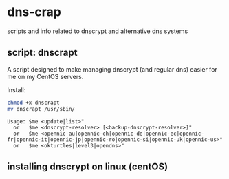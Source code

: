# dns-crap
scripts and info related to dnscrypt and alternative dns systems

## script: dnscrapt
A script designed to make managing dnscrypt (and regular dns) easier for me on my CentOS servers.

Install:
```bash
chmod +x dnscrapt
mv dnscrapt /usr/sbin/
```

```
Usage: $me <update|list>"
  or   $me <dnscrypt-resolver> [<backup-dnscrypt-resolver>]"
  or   $me <opennic-au|opennic-ch|opennic-de|opennic-ec|opennic-fr|opennic-it|opennic-jp|opennic-ro|opennic-si|opennic-uk|opennic-us>"
  or   $me <okturtles|level3|opendns>"
```


## installing dnscrypt on linux (centOS)

